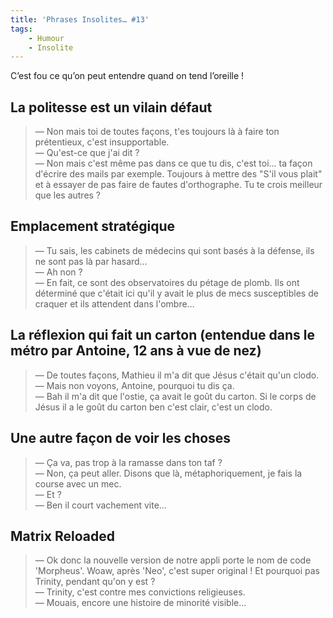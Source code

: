 ```yaml
---
title: 'Phrases Insolites… #13'
tags:
    - Humour
    - Insolite
---
```


C’est fou ce qu’on peut entendre quand on tend l’oreille&nbsp;!

<!-- more -->

## La politesse est un vilain défaut

> — Non mais toi de toutes façons, t'es toujours là à faire ton prétentieux, c'est insupportable.  
> — Qu'est-ce que j'ai dit&nbsp;?  
> — Non mais c'est même pas dans ce que tu dis, c'est toi… ta façon d'écrire des mails par exemple. Toujours à mettre des "S'il vous plait" et à essayer de pas faire de fautes d'orthographe. Tu te crois meilleur que les autres&nbsp;?

## Emplacement stratégique

> — Tu sais, les cabinets de médecins qui sont basés à la défense, ils ne sont pas là par hasard…  
> — Ah non&nbsp;?  
> — En fait, ce sont des observatoires du pétage de plomb. Ils ont déterminé que c'était ici qu'il y avait le plus de mecs susceptibles de craquer et ils attendent dans l'ombre…

## La réflexion qui fait un carton (entendue dans le métro par Antoine, 12 ans à vue de nez)

> — De toutes façons, Mathieu il m'a dit que Jésus c'était qu'un clodo.  
> — Mais non voyons, Antoine, pourquoi tu dis ça.  
> — Bah il m'a dit que l'ostie, ça avait le goût du carton. Si le corps de Jésus il a le goût du carton ben c'est clair, c'est un clodo.

## Une autre façon de voir les choses

> — Ça va, pas trop à la ramasse dans ton taf&nbsp;?  
> — Non, ça peut aller. Disons que là, métaphoriquement, je fais la course avec un mec.  
> — Et&nbsp;?  
> — Ben il court vachement vite…

## Matrix Reloaded

> — Ok donc la nouvelle version de notre appli porte le nom de code 'Morpheus'. Woaw, après 'Neo', c'est super original&nbsp;! Et pourquoi pas Trinity, pendant qu'on y est&nbsp;?  
> — Trinity, c'est contre mes convictions religieuses.  
> — Mouais, encore une histoire de minorité visible…
